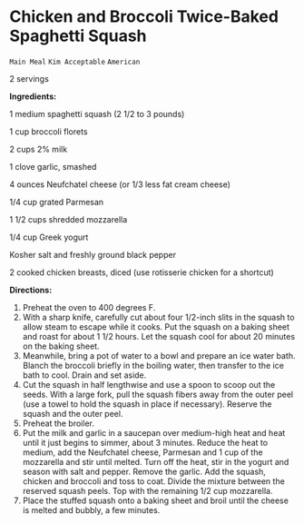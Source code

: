 # Chicken and Broccoli Twice-Baked Spaghetti Squash

`Main Meal` `Kim Acceptable` `American`

2 servings

**Ingredients:**

1 medium spaghetti squash (2 1/2 to 3 pounds)

1 cup broccoli florets 

2 cups 2% milk 

1 clove garlic, smashed 

4 ounces Neufchatel cheese (or 1/3 less fat cream cheese) 

1/4 cup grated Parmesan 

1 1/2 cups shredded mozzarella

1/4 cup Greek yogurt 

Kosher salt and freshly ground black pepper

2 cooked chicken breasts, diced (use rotisserie chicken for a shortcut) 

**Directions:**

1. Preheat the oven to 400 degrees F.
2. With a sharp knife, carefully cut about four 1/2-inch slits in the squash to allow steam to escape while it cooks. Put the squash on a baking sheet and roast for about 1 1/2 hours. Let the squash cool for about 20 minutes on the baking sheet.
3. Meanwhile, bring a pot of water to a bowl and prepare an ice water bath. Blanch the broccoli briefly in the boiling water, then transfer to the ice bath to cool. Drain and set aside.
4. Cut the squash in half lengthwise and use a spoon to scoop out the seeds. With a large fork, pull the squash fibers away from the outer peel (use a towel to hold the squash in place if necessary). Reserve the squash and the outer peel.
5. Preheat the broiler.
6. Put the milk and garlic in a saucepan over medium-high heat and heat until it just begins to simmer, about 3 minutes. Reduce the heat to medium, add the Neufchatel cheese, Parmesan and 1 cup of the mozzarella and stir until melted. Turn off the heat, stir in the yogurt and season with salt and pepper. Remove the garlic. Add the squash, chicken and broccoli and toss to coat. Divide the mixture between the reserved squash peels. Top with the remaining 1/2 cup mozzarella.
7. Place the stuffed squash onto a baking sheet and broil until the cheese is melted and bubbly, a few minutes.
